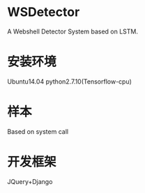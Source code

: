 # WSDetector
A Webshell Detector System based on LSTM.

# 安装环境
Ubuntu14.04
python2.7.10(Tensorflow-cpu)

# 样本
Based on system call

# 开发框架
JQuery+Django
